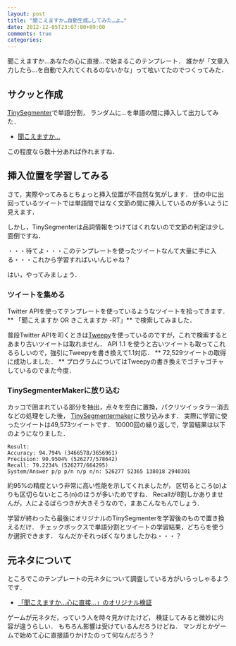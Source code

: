 ```yaml
---
layout: post
title: "聞こえますか…自動生成…してみた…よ…"
date: 2012-12-05T23:07:00+09:00
comments: true
categories: 
---
```


聞こえますか…あなたの心に直接…で始まるこのテンプレート．
誰かが「文章入力したら…を自動で入れてくれるのないかな」って呟いてたのでつくってみた．

<!-- More -->

## サクッと作成

[TinySegmenter](http://chasen.org/~taku/software/TinySegmenter/)で単語分割，
ランダムに…を単語の間に挿入して出力してみた．

- [聞こえますか…](http://shogo82148.github.com/kikoemasuka/)

この程度なら数十分あれば作れますね．

## 挿入位置を学習してみる

さて，実際やってみるとちょっと挿入位置が不自然な気がします．
世の中に出回っているツイートでは単語間ではなく文節の間に挿入しているのが多いように見えます．

しかし，TinySegmenterは品詞情報をつけてはくれないので文節の判定は少し面倒ですね．

・・・待てよ・・・このテンプレートを使ったツイートなんて大量に手に入る・・・これから学習すればいいんじゃね？

はい，やってみましょう．

### ツイートを集める

Twitter APIを使ってテンプレートを使っているようなツイートを拾ってきます．
** 「聞こえますか OR きこえますか -RT」** で検索してみました．

普段Twitter APIを叩くときは[Tweepy](https://github.com/tweepy/tweepy)を使っているのですが，これで検索するとあまり古いツイートは取れません．
API 1.1 を使うと古いツイートも取ってこれるらしいので，強引にTweepyを書き換えて1.1対応．
** 72,529ツイートの取得に成功しました． **
プログラムについてはTweepyの書き換えでゴチャゴチャしているのでまた今度．


### TinySegmenterMakerに放り込む

カッコで囲まれている部分を抽出，点々を空白に置換，パクリツイッタラー消去などの処理をした後，
[TinySegmentermaker](https://github.com/shogo82148/TinySegmenterMaker)に放り込みます．
実際に学習に使ったツイートは49,573ツイートです．
10000回の繰り返しで，学習結果は以下のようになりました．

``` plain
Result:
Accuracy: 94.794% (3466578/3656961)
Precision: 90.9504% (526277/578642)
Recall: 79.2234% (526277/664295)
System/Answer p/p p/n n/p n/n: 526277 52365 138018 2940301
```

約95%の精度という非常に高い性能を示してくれましたが，
区切るところ(p)よりも区切らないところ(n)のほうが多いためですね．
Recallが8割しかありませんが，人によるばらつきが大きそうなので，まあこんなもんでしょう．

学習が終わったら最後にオリジナルのTinySegmenterを学習後のもので置き換えるだけ．
チェックボックスで単語分割とツイートの学習結果，どちらを使うか選択できます．
なんだかそれっぽくなりましたかね・・・？


## 元ネタについて
ところでこのテンプレートの元ネタについて調査している方がいらっしゃるようです．

- [「聞こえますか…心に直接…」のオリジナル検証](http://notes.vanu.jp/post/36656640146/kikoemasuka)

ゲームが元ネタだ，っていう人を時々見かけたけど，
検証してみると微妙に内容が違うらしい．
もちろん影響は受けているんだろうけどね．
マンガとかゲームで始めて心に直接語りかけたのって何なんだろう？
